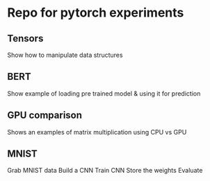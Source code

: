 # Repo for pytorch experiments

## Tensors 
Show how to manipulate data structures

## BERT
Show example of loading pre trained model & using it for prediction

## GPU comparison
Shows an examples of matrix multiplication using CPU vs GPU

## MNIST
Grab MNIST data
Build a CNN
Train CNN
Store the weights
Evaluate


